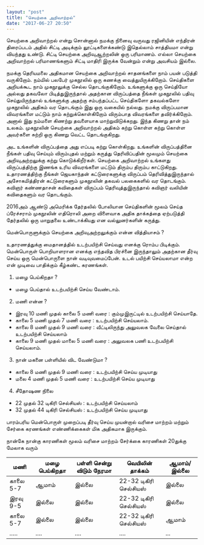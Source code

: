 ```yaml
---
layout: "post"
title: "செயற்கை அறிவாற்றல்"
date: "2017-06-27 20:50"
---
```


செயற்கை அறிவாற்றல் என்று சொன்னால் நமக்கு நினைவு வருவது ரஜினியின் எந்திரன் திரைப்படம் அதில் சிட்டி அடிக்கும் லூட்டிகளைக்கண்டு இதெல்லாம் சாத்தியமா என்று வியந்தது உண்டு. சிட்டி செயற்கை அறிவுஆற்றலின் ஒரு பரிமாணம். எல்லா செயற்கை அறிவாற்றல் பரிமாணங்களும் சிட்டி மாதிரி இருக்க வேன்றும் என்று அவசியம் இல்லை.

நமக்கு தெரியமலை அதிகமான செயற்கை அறிவாற்றல் சாதனங்களை நாம் பயன் படுத்தி வருகிறோம். நம்மில் பலபேர் முகநூலில் ஒரு கணக்கு வைத்துயிருக்கிறோம். செய்திகளை அறியக்கூட நாம் முகநூலுக்கு செல்ல தொடங்குகிறோம். உங்களுக்கு ஒரு செய்தியோ அல்லது தகவலோ பிடித்துஇருந்தால் அதற்கான விருப்பத்தை நீங்கள் முகநூலில் பதிவு செய்துயிருந்தால் உங்களுக்கு அதற்கு சம்பந்தப்பட்ட செய்திகளோ தகவல்களோ முகநூலில் அதிகம் வர தொடங்கும் இது ஒரு வகையில் நல்லது. நமக்கு விருப்பமான விவரங்களை மட்டும் நாம் கற்றுக்கொள்கிறோம் விரும்பாத விவரங்களை தவிர்க்கிறோம். அனால் இது நம்மளை கிணற்று தவளையாக மாற்றுவிடுக்கறது. இந்த கிணறு தான் நம் உலகம். முகநூலின் செயற்கை அறிவாற்றல் அதிகம் கற்று கொள்ள கற்று கொள்ள அவர்களை சுற்றி ஒரு கிணறு வெட்ட தொடங்குகிறது.

அட உங்களின் விருப்பத்தை அது எப்படி கற்று கொள்கிறது. உங்களின் விருப்பத்தினை நீங்கள் பதிவு செய்யும் விரும்புதல் மற்றும் கருத்து தெரிவிப்பதின் மூலமும் செயற்கை அறிவுஅற்றலுக்கு கற்று கொடுக்கிறீர்கள். செயற்கை அறிவாற்றல் உங்களது விருப்பத்திற்கு இணங்க உரிய விவரங்களை மட்டும் திரும்ப திரும்ப காட்டுகிறது. உதாரணத்திற்கு நீங்கள் ஜெயகாந்தன் கட்டுரைகளுக்கு விருப்பம் தெரிவித்துஇருந்தால் அசோகமித்திரன் கட்டுரைகளும் முகநூலின் தகவல் பலகைகளில் வர தொடங்கும். கவிஞர்  கண்ணதாசன் கவிதைகள் விருப்பம் தெரிவுத்துஇருந்தால் கவிஞர் வலியின் கவிதைகளும் வர தொடங்கும்.

2016அம் ஆண்டு அமெரிக்க தேர்தலில் போலியான செய்திகளின் மூலம் செய்த ப்ரேச்சராம் முகநூலின் எதிரொலி அறை விளைவாக அதிக தாக்கத்தை ஏற்படுத்தி தேர்தலில் ஒரு மாறுதலை உண்டாக்கியது என வல்லுனர்களின் கருத்து.

மென்பொருளுக்கும் செயற்கை அறிவுஅற்றலுக்கும் என்ன வித்தியாசம்  ?

உதாரணத்துக்கு மைதானத்தில் உடற்பயிற்சி செய்வது எனக்கு ரொம்ப பிடிக்கும். மென்பொருள் பொறியாளரான  எனக்கு எந்தவித பிரச்னை இருந்தாலும் அதற்கான தீர்வு செய்ய ஒரு மென்பொருளை நான் வடிவுவமைப்பேன். உடல் பயிற்சி செய்யலாமா என்ற என் முடிவை பாதிக்கும் கீழ்கண்ட கரணங்கள்.

1. மழை பெய்கிறதா ?
  - மழை பெய்தால் உடற்பயிற்சி செய்ய வேண்டாம்.

2. மணி என்ன ?
  - இரவு 10 மணி முதல் காலை 5 மணி வரை : கும்முஇருட்டில் உடற்பயிற்சி செய்யாதே.
  - காலை 5 மணி முதல் 7 மணி வரை : உடற்பயிற்சி செய்யலாம்.
  - காலை 8 மணி முதல் 9 மணி வரை : வீட்டிலிருந்து அலுவலக வேலை செய்தால் உடற்பயிற்சி செய்யலாம்
  - காலை 9 மணி முதல் மாலை 5 மணி வரை : அலுவலக பணி உடற்பயிற்சி செய்யலாம்.

3. நான் மகனை பள்ளியில் விட வேண்டுமா ?
  - காலை 8 மணி முதல் 9 மணி வரை : உடற்பயிற்சி செய்ய முடியாது
  - மலை 4 மணி முதல் 5 மணி வரை : உடற்பயிற்சி செய்ய முடியாது

4. சீதோஷண நிலை
  - 22 முதல் 32 டிகிரி செல்சியஸ் : உடற்பயிற்சி செய்யலாம்
  - 32 முதல் 44 டிகிரி செல்சியஸ் : உடற்பயிற்சி செய்ய முடியாது


  பாரம்பரிய மென்பொருள் முறைப்படி தீர்வு செய்ய முயன்றால் வரிசை மாற்றம் மற்றும் சேர்கை கரணங்கள் எண்ணிக்கைகள் மிக அதிகமாக இருக்கும்.

  நான்கே நான்கு காரணிகள் மூலம் வரிசை மாற்றம் சேர்க்கை காரணிகள் 20துக்கு மேலாக வரும்

மணி|மழை பெய்கிறதா|பள்ளி சென்று விடும் நேரமா|வெயிலின் தாக்கம்|ஆமாம்/இல்லை   
--|---|---|---|--
காலை 5-7|ஆமாம்|இல்லை|22-32 டிகிரி செல்சியஸ்|இல்லை
இரவு 9-5|இல்லை|இல்லை|22-32 டிகிரி செல்சியஸ்|இல்லை  
காலை 5-7|இல்லை|இல்லை|22-32 டிகிரி செல்சியஸ்|ஆமாம்
.....|....|....|....|...
